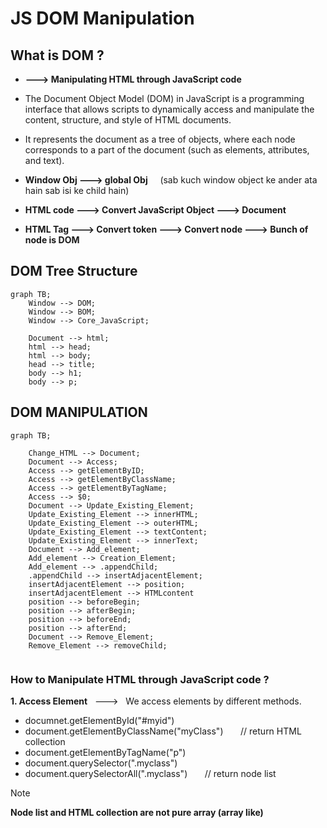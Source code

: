 # JS DOM Manipulation 

## What is DOM ?

- **---> Manipulating HTML through JavaScript code**

- The Document Object Model (DOM) in JavaScript is a programming interface that allows scripts to dynamically access and manipulate the content, structure, and style of HTML documents. 

- It represents the document as a tree of objects, where each node corresponds to a part of the document (such as elements, attributes, and text).

- **Window Obj ---> global Obj** &nbsp;  &nbsp;    (sab kuch window object ke ander ata hain sab isi ke child hain)

- **HTML code ---> Convert JavaScript Object  ---> Document**

- **HTML Tag  ---> Convert token ---> Convert node ---> Bunch of node is DOM**

## DOM Tree Structure

```mermaid
graph TB;
    Window --> DOM;
    Window --> BOM;
    Window --> Core_JavaScript;
    
    Document --> html;
    html --> head;
    html --> body;
    head --> title;
    body --> h1;
    body --> p;
```

## DOM MANIPULATION  



```mermaid
graph TB;

    Change_HTML --> Document;
    Document --> Access;
    Access --> getElementByID;
    Access --> getElementByClassName;
    Access --> getElementByTagName;
    Access --> $0;
    Document --> Update_Existing_Element;
    Update_Existing_Element --> innerHTML;
    Update_Existing_Element --> outerHTML;
    Update_Existing_Element --> textContent;
    Update_Existing_Element --> innerText;
    Document --> Add_element;
    Add_element --> Creation_Element;
    Add_element --> .appendChild;
    .appendChild --> insertAdjacentElement;
    insertAdjacentElement --> position;
    insertAdjacentElement --> HTMLcontent
    position --> beforeBegin;
    position --> afterBegin;
    position --> beforeEnd;
    position --> afterEnd;
    Document --> Remove_Element;
    Remove_Element --> removeChild;


```
### How to Manipulate HTML through JavaScript code ?

**1. Access Element** &nbsp; ---> &nbsp; We access elements by different methods.

- documnet.getElementById("#myid")
- document.getElementByClassName("myClass") &nbsp; &nbsp; &nbsp; // return HTML collection
- document.getElementByTagName("p")
- document.querySelector(".myclass")
- document.querySelectorAll(".myclass") &nbsp; &nbsp; &nbsp; // return node list

>[!NOTE]
> **Node list and HTML collection are not pure array (array like)**





